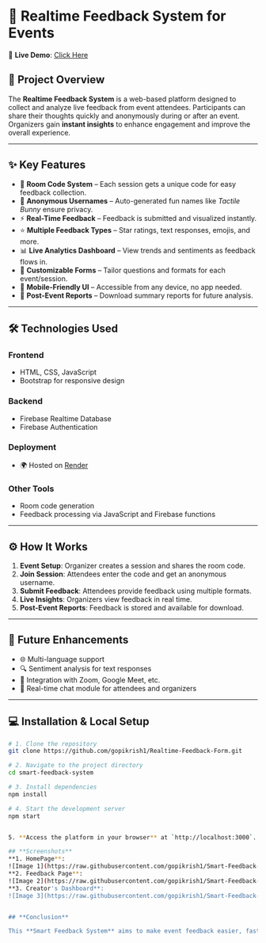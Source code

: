 # 🚀 Realtime Feedback System for Events
🔗 **Live Demo**: [Click Here](https://smart-feedback-system-main.onrender.com)  


## 📌 Project Overview

The **Realtime Feedback System** is a web-based platform designed to collect and analyze live feedback from event attendees. Participants can share their thoughts quickly and anonymously during or after an event. Organizers gain **instant insights** to enhance engagement and improve the overall experience.

---

## ✨ Key Features

- 🔑 **Room Code System** – Each session gets a unique code for easy feedback collection.
- 🐰 **Anonymous Usernames** – Auto-generated fun names like *Tactile Bunny* ensure privacy.
- ⚡ **Real-Time Feedback** – Feedback is submitted and visualized instantly.
- ⭐ **Multiple Feedback Types** – Star ratings, text responses, emojis, and more.
- 📊 **Live Analytics Dashboard** – View trends and sentiments as feedback flows in.
- 🎯 **Customizable Forms** – Tailor questions and formats for each event/session.
- 📱 **Mobile-Friendly UI** – Accessible from any device, no app needed.
- 📄 **Post-Event Reports** – Download summary reports for future analysis.

---

## 🛠️ Technologies Used

### **Frontend**
- HTML, CSS, JavaScript
- Bootstrap for responsive design

### **Backend**
- Firebase Realtime Database
- Firebase Authentication

### **Deployment**
- 🌍 Hosted on [Render](https://render.com)

### **Other Tools**
- Room code generation
- Feedback processing via JavaScript and Firebase functions

---

## ⚙️ How It Works

1. **Event Setup**: Organizer creates a session and shares the room code.
2. **Join Session**: Attendees enter the code and get an anonymous username.
3. **Submit Feedback**: Attendees provide feedback using multiple formats.
4. **Live Insights**: Organizers view feedback in real time.
5. **Post-Event Reports**: Feedback is stored and available for download.

---

## 🚧 Future Enhancements

- 🌐 Multi-language support
- 🔍 Sentiment analysis for text responses
- 🔗 Integration with Zoom, Google Meet, etc.
- 💬 Real-time chat module for attendees and organizers

---

## 💻 Installation & Local Setup

```bash
# 1. Clone the repository
git clone https://github.com/gopikrish1/Realtime-Feedback-Form.git

# 2. Navigate to the project directory
cd smart-feedback-system

# 3. Install dependencies
npm install

# 4. Start the development server
npm start


5. **Access the platform in your browser** at `http://localhost:3000`.

## **Screenshots**
**1. HomePage**:
![Image 1](https://raw.githubusercontent.com/gopikrish1/Smart-Feedback-System-Main/main/images/HomePage.png)
**2. Feedback Page**:
![Image 2](https://raw.githubusercontent.com/gopikrish1/Smart-Feedback-System-Main/main/images/FeedbackPage.png)
**3. Creator's Dashboard**:
![Image 3](https://raw.githubusercontent.com/gopikrish1/Smart-Feedback-System-Main/main/images/DashBoard.png)


## **Conclusion**

This **Smart Feedback System** aims to make event feedback easier, faster, and more impactful for both organizers and attendees. By gathering insights in real-time, event organizers can act on feedback immediately, improving the overall experience for everyone.
